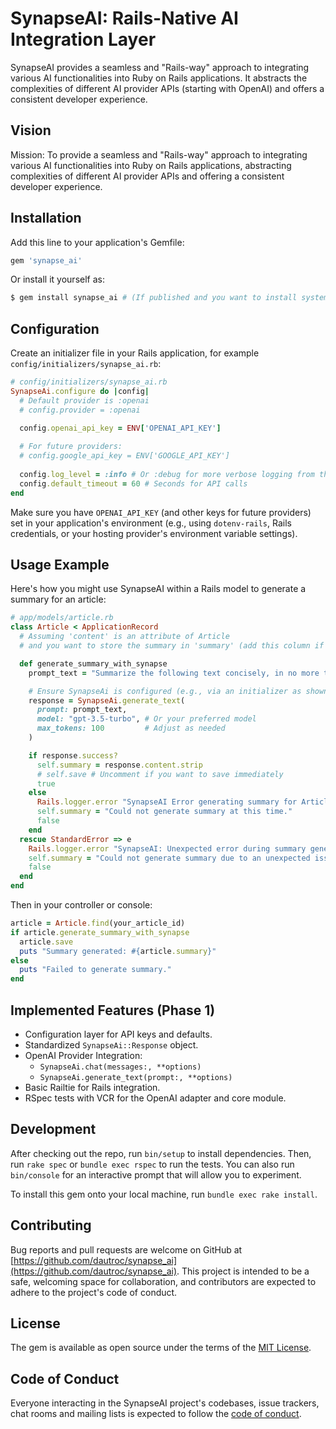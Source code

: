 # SynapseAI: Rails-Native AI Integration Layer

SynapseAI provides a seamless and "Rails-way" approach to integrating various AI functionalities into Ruby on Rails applications. It abstracts the complexities of different AI provider APIs (starting with OpenAI) and offers a consistent developer experience.

## Vision

Mission: To provide a seamless and "Rails-way" approach to integrating various AI functionalities into Ruby on Rails applications, abstracting complexities of different AI provider APIs and offering a consistent developer experience.

## Installation

Add this line to your application's Gemfile:

```ruby
gem 'synapse_ai'
```

Or install it yourself as:

```bash
$ gem install synapse_ai # (If published and you want to install system-wide)
```

## Configuration

Create an initializer file in your Rails application, for example `config/initializers/synapse_ai.rb`:

```ruby
# config/initializers/synapse_ai.rb
SynapseAi.configure do |config|
  # Default provider is :openai
  # config.provider = :openai 

  config.openai_api_key = ENV['OPENAI_API_KEY']
  
  # For future providers:
  # config.google_api_key = ENV['GOOGLE_API_KEY']
  
  config.log_level = :info # Or :debug for more verbose logging from the gem
  config.default_timeout = 60 # Seconds for API calls
end
```

Make sure you have `OPENAI_API_KEY` (and other keys for future providers) set in your application's environment (e.g., using `dotenv-rails`, Rails credentials, or your hosting provider's environment variable settings).

## Usage Example

Here's how you might use SynapseAI within a Rails model to generate a summary for an article:

```ruby
# app/models/article.rb
class Article < ApplicationRecord
  # Assuming 'content' is an attribute of Article
  # and you want to store the summary in 'summary' (add this column if it doesn't exist)

  def generate_summary_with_synapse
    prompt_text = "Summarize the following text concisely, in no more than 3 sentences:\n\n#{self.content}"

    # Ensure SynapseAi is configured (e.g., via an initializer as shown above)
    response = SynapseAi.generate_text(
      prompt: prompt_text,
      model: "gpt-3.5-turbo", # Or your preferred model
      max_tokens: 100         # Adjust as needed
    )

    if response.success?
      self.summary = response.content.strip
      # self.save # Uncomment if you want to save immediately
      true
    else
      Rails.logger.error "SynapseAI Error generating summary for Article ##{id}: #{response.error}"
      self.summary = "Could not generate summary at this time."
      false
    end
  rescue StandardError => e
    Rails.logger.error "SynapseAI: Unexpected error during summary generation for Article ##{id}: #{e.message}"
    self.summary = "Could not generate summary due to an unexpected issue."
    false
  end
end
```

Then in your controller or console:

```ruby
article = Article.find(your_article_id)
if article.generate_summary_with_synapse
  article.save
  puts "Summary generated: #{article.summary}"
else
  puts "Failed to generate summary."
end
```

## Implemented Features (Phase 1)

*   Configuration layer for API keys and defaults.
*   Standardized `SynapseAi::Response` object.
*   OpenAI Provider Integration:
    *   `SynapseAi.chat(messages:, **options)`
    *   `SynapseAi.generate_text(prompt:, **options)`
*   Basic Railtie for Rails integration.
*   RSpec tests with VCR for the OpenAI adapter and core module.

## Development

After checking out the repo, run `bin/setup` to install dependencies. Then, run `rake spec` or `bundle exec rspec` to run the tests. You can also run `bin/console` for an interactive prompt that will allow you to experiment.

To install this gem onto your local machine, run `bundle exec rake install`. 

## Contributing

Bug reports and pull requests are welcome on GitHub at [https://github.com/dautroc/synapse_ai](https://github.com/dautroc/synapse_ai). This project is intended to be a safe, welcoming space for collaboration, and contributors are expected to adhere to the project's code of conduct.

## License

The gem is available as open source under the terms of the [MIT License](https://opensource.org/licenses/MIT).

## Code of Conduct

Everyone interacting in the SynapseAI project's codebases, issue trackers, chat rooms and mailing lists is expected to follow the [code of conduct](CODE_OF_CONDUCT.md).
